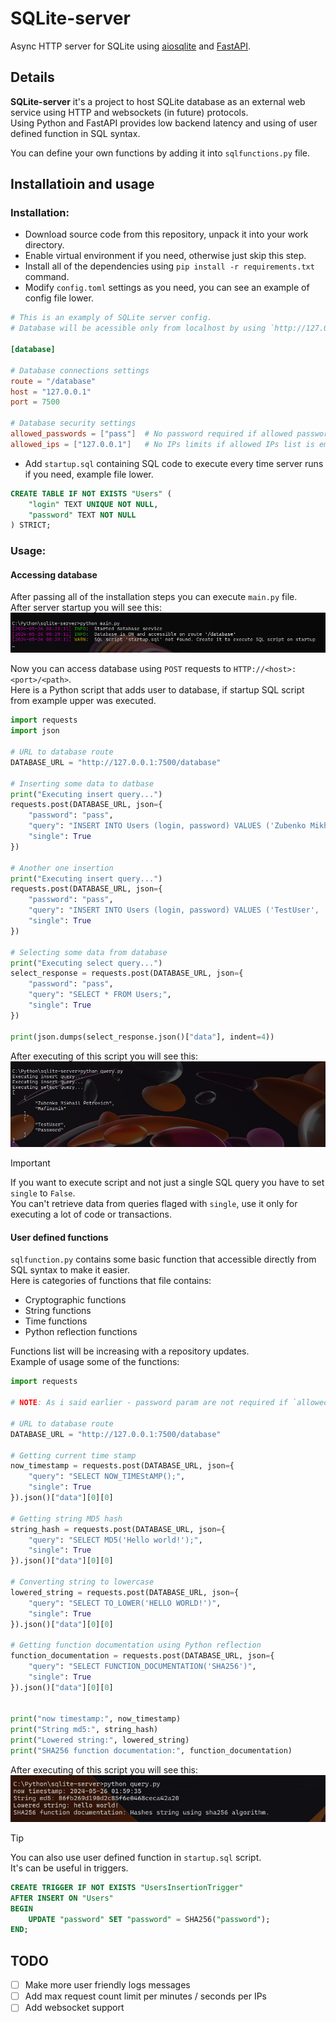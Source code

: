 # SQLite-server
Async HTTP server for SQLite using [aiosqlite](https://pypi.org/project/aiosqlite/) and [FastAPI](https://fastapi.tiangolo.com/).

## Details
**SQLite-server** it's a project to host SQLite database as an external web service using HTTP and websockets (in future) protocols.</br>
Using Python and FastAPI provides low backend latency and using of user defined function in SQL syntax.

You can define your own functions by adding it into `sqlfunctions.py` file.

## Installatioin and usage
### Installation:
- Download source code from this repository, unpack it into your work directory.
- Enable virtual environment if you need, otherwise just skip this step.
- Install all of the dependencies using `pip install -r requirements.txt` command.
- Modify `config.toml` settings as you need, you can see an example of config file lower.
```toml
# This is an examply of SQLite server config.
# Database will be acessible only from localhost by using `http://127.0.0.1:7500` route ans `pass` password.

[database]

# Database connections settings
route = "/database"
host = "127.0.0.1"
port = 7500

# Database security settings
allowed_passwords = ["pass"]  # No password required if allowed password list is empty
allowed_ips = ["127.0.0.1"]   # No IPs limits if allowed IPs list is empty
```
- Add `startup.sql` containing SQL code to execute every time server runs if you need, example file lower.
```sql
CREATE TABLE IF NOT EXISTS "Users" (
    "login" TEXT UNIQUE NOT NULL,
    "password" TEXT NOT NULL 
) STRICT;
```

### Usage:
#### Accessing database
After passing all of the installation steps you can execute `main.py` file.</br>
After server startup you will see this:
![Alt Image](./github_assets/startup.png)

Now you can access database using `POST` requests to `HTTP://<host>:<port>/<path>`.</br>
Here is a Python script that adds user to database, if startup SQL script from example upper was executed.
```py
import requests
import json

# URL to database route
DATABASE_URL = "http://127.0.0.1:7500/database"

# Inserting some data to datbase
print("Executing insert query...")
requests.post(DATABASE_URL, json={
    "password": "pass",
    "query": "INSERT INTO Users (login, password) VALUES ('Zubenko Mikhail Petrovich', 'Mafioznik');",
    "single": True
})

# Another one insertion
print("Executing insert query...")
requests.post(DATABASE_URL, json={
    "password": "pass",
    "query": "INSERT INTO Users (login, password) VALUES ('TestUser', 'Password');",
    "single": True
})

# Selecting some data from database
print("Executing select query...")
select_response = requests.post(DATABASE_URL, json={
    "password": "pass",
    "query": "SELECT * FROM Users;",
    "single": True
})

print(json.dumps(select_response.json()["data"], indent=4))
```
After executing of this script you will see this:
![Alt Image](./github_assets/accessing_db.png)

> [!Important]  
> If you want to execute script and not just a single SQL query you have to set `single` to `False`.</br>
> You can't retrieve data from queries flaged with `single`, use it only for executing a lot of code or transactions.

#### User defined functions
`sqlfunction.py` contains some basic function that accessible directly from SQL syntax to make it easier.</br>
Here is categories of functions that file contains:
- Cryptographic functions
- String functions
- Time functions
- Python reflection functions

Functions list will be increasing with a repository updates.</br>
Example of usage some of the functions:
```py
import requests

# NOTE: As i said earlier - password param are not required if `allowed_passwords` list is empty at config

# URL to database route
DATABASE_URL = "http://127.0.0.1:7500/database"

# Getting current time stamp
now_timestamp = requests.post(DATABASE_URL, json={
    "query": "SELECT NOW_TIMEStAMP();",
    "single": True
}).json()["data"][0][0]

# Getting string MD5 hash
string_hash = requests.post(DATABASE_URL, json={
    "query": "SELECT MD5('Hello world!');",
    "single": True
}).json()["data"][0][0]

# Converting string to lowercase
lowered_string = requests.post(DATABASE_URL, json={
    "query": "SELECT TO_LOWER('HELLO WORLD!')",
    "single": True
}).json()["data"][0][0]

# Getting function documentation using Python reflection
function_documentation = requests.post(DATABASE_URL, json={
    "query": "SELECT FUNCTION_DOCUMENTATION('SHA256')",
    "single": True
}).json()["data"][0][0]


print("now timestamp:", now_timestamp)
print("String md5:", string_hash)
print("Lowered string:", lowered_string)
print("SHA256 function documentation:", function_documentation)
```
After executing of this script you will see this: 
![Alt Image](./github_assets/user_defined_functions.png)

> [!Tip]  
> You can also use user defined function in `startup.sql` script.</br>
> It's can be useful in triggers.
> ```sql
> CREATE TRIGGER IF NOT EXISTS "UsersInsertionTrigger"
> AFTER INSERT ON "Users"
> BEGIN
>     UPDATE "password" SET "password" = SHA256("password");
> END;
> ```

## TODO
- [ ] Make more user friendly logs messages
- [ ] Add max request count limit per minutes / seconds per IPs
- [ ] Add websocket support
